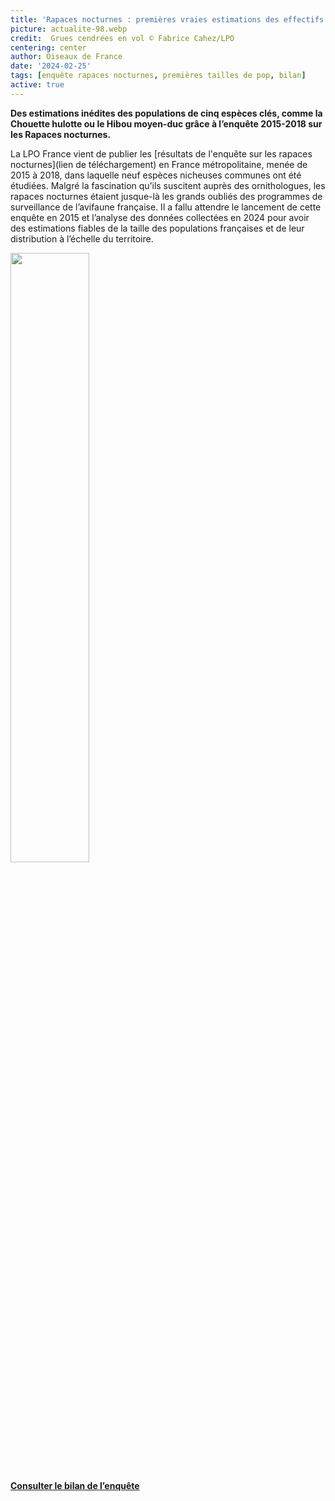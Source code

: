 ```yaml
---
title: 'Rapaces nocturnes : premières vraies estimations des effectifs et des distributions en France'
picture: actualite-98.webp
credit:  Grues cendrées en vol © Fabrice Cahez/LPO
centering: center
author: Oiseaux de France
date: '2024-02-25'
tags: [enquête rapaces nocturnes, premières tailles de pop, bilan]
active: true
---
```


**Des estimations inédites des populations de cinq espèces clés, comme la Chouette hulotte ou le Hibou moyen-duc grâce à l’enquête 2015-2018 sur les Rapaces nocturnes.** 

La LPO France vient de publier les [résultats de l'enquête sur les rapaces nocturnes](lien de téléchargement) en France métropolitaine, menée de 2015 à 2018, dans laquelle neuf espèces nicheuses communes ont été étudiées.
Malgré la fascination qu’ils suscitent auprès des ornithologues, les rapaces nocturnes étaient jusque-là les grands oubliés des programmes de surveillance de l’avifaune française. Il a fallu attendre le lancement de cette enquête en 2015 et l’analyse des données collectées en 2024 pour avoir des estimations fiables de la taille des populations françaises et de leur distribution à l’échelle du territoire. 

<img class="InformativePagePicture" style="width: 50%" src="/news/actualite-98-couvbilan.webp"/>
<span class="InformativePagePictureLegend"></span>

**[Consulter le bilan de l’enquête](https://www.lpo.fr/media/read/38692/file/BILAN%20RAPACES%20NOCTURNES_Web%201.pdf)**



